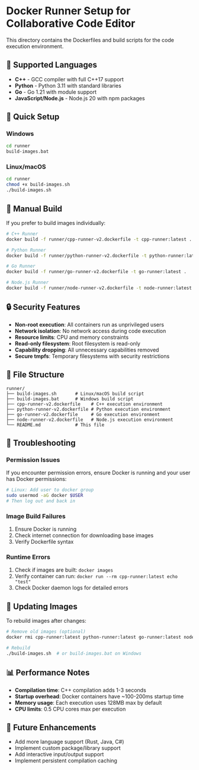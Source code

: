 # Docker Runner Setup for Collaborative Code Editor

This directory contains the Dockerfiles and build scripts for the code execution environment.

## 🐳 Supported Languages

- **C++** - GCC compiler with full C++17 support
- **Python** - Python 3.11 with standard libraries
- **Go** - Go 1.21 with module support
- **JavaScript/Node.js** - Node.js 20 with npm packages

## 🚀 Quick Setup

### Windows
```cmd
cd runner
build-images.bat
```

### Linux/macOS
```bash
cd runner
chmod +x build-images.sh
./build-images.sh
```

## 🔧 Manual Build

If you prefer to build images individually:

```bash
# C++ Runner
docker build -f runner/cpp-runner-v2.dockerfile -t cpp-runner:latest .

# Python Runner  
docker build -f runner/python-runner-v2.dockerfile -t python-runner:latest .

# Go Runner
docker build -f runner/go-runner-v2.dockerfile -t go-runner:latest .

# Node.js Runner
docker build -f runner/node-runner-v2.dockerfile -t node-runner:latest .
```

## 🔒 Security Features

- **Non-root execution**: All containers run as unprivileged users
- **Network isolation**: No network access during code execution
- **Resource limits**: CPU and memory constraints
- **Read-only filesystem**: Root filesystem is read-only
- **Capability dropping**: All unnecessary capabilities removed
- **Secure tmpfs**: Temporary filesystems with security restrictions

## 📁 File Structure

```
runner/
├── build-images.sh       # Linux/macOS build script
├── build-images.bat      # Windows build script
├── cpp-runner-v2.dockerfile    # C++ execution environment
├── python-runner-v2.dockerfile # Python execution environment
├── go-runner-v2.dockerfile     # Go execution environment
├── node-runner-v2.dockerfile   # Node.js execution environment
└── README.md             # This file
```

## 🐛 Troubleshooting

### Permission Issues
If you encounter permission errors, ensure Docker is running and your user has Docker permissions:

```bash
# Linux: Add user to docker group
sudo usermod -aG docker $USER
# Then log out and back in
```

### Image Build Failures
1. Ensure Docker is running
2. Check internet connection for downloading base images
3. Verify Dockerfile syntax

### Runtime Errors
1. Check if images are built: `docker images`
2. Verify container can run: `docker run --rm cpp-runner:latest echo "test"`
3. Check Docker daemon logs for detailed errors

## 🔄 Updating Images

To rebuild images after changes:

```bash
# Remove old images (optional)
docker rmi cpp-runner:latest python-runner:latest go-runner:latest node-runner:latest

# Rebuild
./build-images.sh  # or build-images.bat on Windows
```

## 📊 Performance Notes

- **Compilation time**: C++ compilation adds 1-3 seconds
- **Startup overhead**: Docker containers have ~100-200ms startup time
- **Memory usage**: Each execution uses 128MB max by default
- **CPU limits**: 0.5 CPU cores max per execution

## 🎯 Future Enhancements

- Add more language support (Rust, Java, C#)
- Implement custom package/library support
- Add interactive input/output support
- Implement persistent compilation caching
